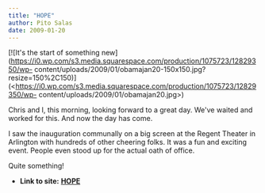 ```yaml
---
title: "HOPE"
author: Pito Salas
date: 2009-01-20
---
```


[![It's the start of something
new](https://i0.wp.com/s3.media.squarespace.com/production/1075723/12829350/wp-
content/uploads/2009/01/obamajan20-150x150.jpg?resize=150%2C150)](<https://i0.wp.com/s3.media.squarespace.com/production/1075723/12829350/wp-
content/uploads/2009/01/obamajan20.jpg>)

Chris and I, this morning, looking forward to a great day. We've waited and
worked for this. And now the day has come.

I saw the inauguration communally on a big screen at the Regent Theater in
Arlington with hundreds of other cheering folks. It was a fun and exciting
event. People even stood up for the actual oath of office.

Quite something!


* **Link to site:** **[HOPE](None)**
